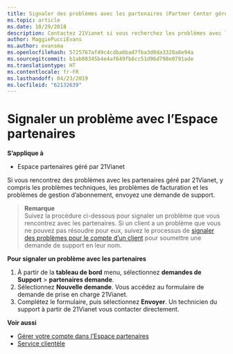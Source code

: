 ```yaml
---
title: Signaler des problèmes avec les partenaires (Partner Center géré par 21Vianet)
ms.topic: article
ms.date: 10/29/2018
description: Contactez 21Vianet si vous recherchez les problèmes avec les partenaires, y compris des bogues ou interruptions de service.
author: MaggiePucciEvans
ms.author: evansma
ms.openlocfilehash: 5725767af49c4cdba6bad7fba3d0da3328a8e94a
ms.sourcegitcommit: b1ab80345b4e4af649fb8cc51d96d798e0791ade
ms.translationtype: HT
ms.contentlocale: fr-FR
ms.lasthandoff: 04/23/2019
ms.locfileid: "62132639"
---
```

# <a name="report-a-problem-with-partner-center"></a>Signaler un problème avec l’Espace partenaires 


**S’applique à**

-   Espace partenaires géré par 21Vianet


Si vous rencontrez des problèmes avec les partenaires géré par 21Vianet, y compris les problèmes techniques, les problèmes de facturation et les problèmes de gestion d’abonnement, envoyez une demande de support. 

>**Remarque**<br>Suivez la procédure ci-dessous pour signaler un problème que vous rencontrez avec les partenaires. Si un client a un problème que vous ne pouvez pas résoudre pour eux, suivez le processus de [signaler des problèmes pour le compte d’un client](report-problems-on-behalf-of-a-customer.md) pour soumettre une demande de support en leur nom.

**Pour signaler un problème avec les partenaires**

1.  À partir de la **tableau de bord** menu, sélectionnez **demandes de Support** &gt; **partenaires demande**.
2.  Sélectionnez **Nouvelle demande**. Vous accédez au formulaire de demande de prise en charge 21Vianet. 
3.  Complétez le formulaire, puis sélectionnez **Envoyer**. Un technicien du support à partir de 21Vianet vous contacter directement.

**Voir aussi**

-   [Gérer votre compte dans l’Espace partenaires](partner-center-account-setup.md)
-   [Service clientèle](customer-support.md)

 




